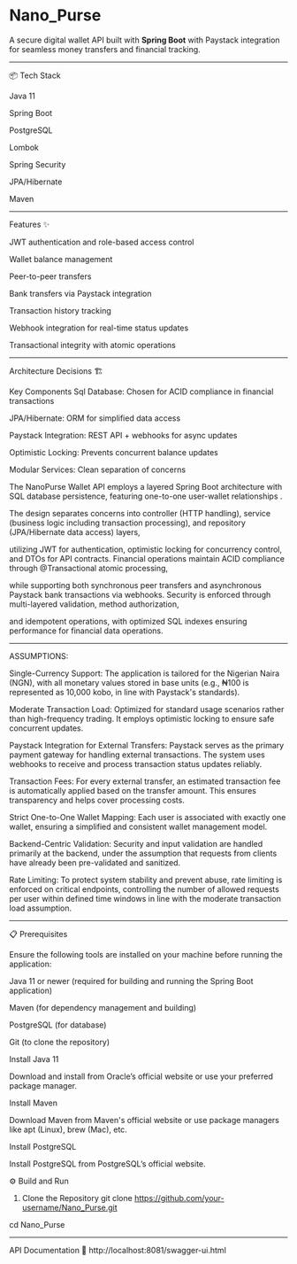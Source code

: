 # Nano_Purse
 A secure digital wallet API built with **Spring Boot**  with Paystack integration for seamless money transfers and financial tracking.

---


📦 Tech Stack

Java 11

Spring Boot

PostgreSQL

Lombok

Spring Security

JPA/Hibernate

Maven

---

Features ✨

JWT authentication and role-based access control

Wallet balance management

Peer-to-peer transfers

Bank transfers via Paystack integration

Transaction history tracking

 Webhook integration for real-time status updates

Transactional integrity with atomic operations

---

Architecture Decisions 🏗️

Key Components
Sql Database: Chosen for ACID compliance in financial transactions

JPA/Hibernate: ORM for simplified data access

Paystack Integration: REST API + webhooks for async updates

Optimistic Locking: Prevents concurrent balance updates

Modular Services: Clean separation of concerns

The NanoPurse Wallet API employs a layered Spring Boot architecture with SQL database persistence, featuring one-to-one user-wallet relationships .

The design separates concerns into controller (HTTP handling), service (business logic including transaction processing), and repository (JPA/Hibernate data access) layers, 

utilizing JWT for authentication, optimistic locking for concurrency control, and DTOs for API contracts. Financial operations maintain ACID compliance through @Transactional atomic processing, 

while supporting both synchronous peer transfers and asynchronous Paystack bank transactions via webhooks. Security is enforced through multi-layered validation, method authorization,

and idempotent operations, with optimized SQL indexes ensuring performance for financial data operations.

---


ASSUMPTIONS:


Single-Currency Support: The application is tailored for the Nigerian Naira (NGN), with all monetary values stored in base units 
(e.g., ₦100 is represented as 10,000 kobo, in line with Paystack's standards).

Moderate Transaction Load: Optimized for standard usage scenarios rather than high-frequency trading. 
It employs optimistic locking to ensure safe concurrent updates.

Paystack Integration for External Transfers: Paystack serves as the primary payment gateway for handling external transactions. 
The system uses webhooks to receive and process transaction status updates reliably.

Transaction Fees: For every external transfer, an estimated transaction fee is automatically applied based on the transfer amount.
This ensures transparency and helps cover processing costs.

Strict One-to-One Wallet Mapping: Each user is associated with exactly one wallet, ensuring a simplified and consistent wallet management model.

Backend-Centric Validation: Security and input validation are handled primarily at the backend, under the assumption that requests from clients have already been pre-validated and sanitized.

Rate Limiting: To protect system stability and prevent abuse, rate limiting is enforced on critical endpoints, controlling the number of allowed requests per user within defined time windows 
in line with the moderate transaction load assumption.




---

📋 Prerequisites

Ensure the following tools are installed on your machine before running the application:

Java 11 or newer (required for building and running the Spring Boot application)

Maven (for dependency management and building)

PostgreSQL (for database)

Git (to clone the repository)

Install Java 11

Download and install from Oracle’s official website or use your preferred package manager.

Install Maven

Download Maven from Maven's official website or use package managers like apt (Linux), brew (Mac), etc.

Install PostgreSQL

Install PostgreSQL from PostgreSQL’s official website.


⚙️ Build and Run

1. Clone the Repository
git clone https://github.com/your-username/Nano_Purse.git

cd Nano_Purse


---


API Documentation 📖
http://localhost:8081/swagger-ui.html



